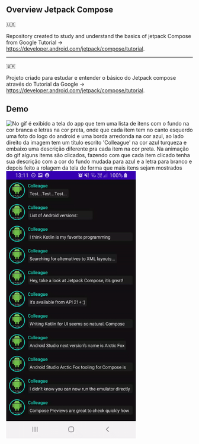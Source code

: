 ## Overview Jetpack Compose ##
:us:

Repository created to study and understand the basics of jetpack Compose from Google Tutorial -> https://developer.android.com/jetpack/compose/tutorial.

------------
🇧🇷

Projeto criado para estudar e entender o básico do Jetpack compose através do Tutorial da Google -> https://developer.android.com/jetpack/compose/tutorial.

## Demo ##

<p>
  <img src="https://github.com/IsaqueCoelho/JetpackComposeGoogleTutorial/blob/main/readme/lighMode.gif?raw=true!" alt="No gif é exibido a tela do app que tem uma lista de itens com o fundo na cor branca e letras na cor preta, onde que cada item tem no canto esquerdo uma foto do logo do android e uma borda arredonda na cor azul, ao lado direito da imagem tem um título escrito 'Colleague' na cor azul turqueza e embaixo uma descrição diferente pra cada item na cor preta. Na animação do gif alguns items são clicados, fazendo com que cada item clicado tenha sua descrição com a cor do fundo mudada para azul e a letra para branco e depois feito a rolagem da tela de forma que mais itens sejam mostrados" width="350"/>
  <span></span>
  <img src="https://github.com/IsaqueCoelho/JetpackComposeGoogleTutorial/blob/main/readme/darkMode.gif?raw=true!" alt="No gif é exibido a tela do app que tem uma lista de itens com o fundo na cor branca e letras na cor preta, onde que cada item tem no canto esquerdo uma foto do logo do android e uma borda arredonda na cor azul, ao lado direito da imagem tem um título escrito 'Colleague' na cor azul turqueza e embaixo uma descrição diferente pra cada item na cor preta. Na animação do gif alguns items são clicados, fazendo com que cada item clicado tenha sua descrição com a cor do fundo mudada para roxo e a letra para preto e depois feito a rolagem da tela de forma que mais itens sejam mostrados" width="350"/>
</p>



